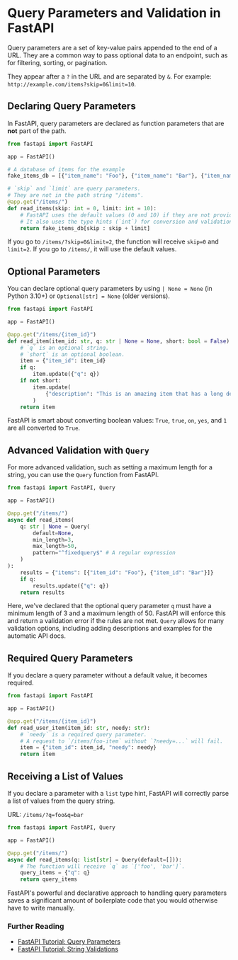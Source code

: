 # Query Parameters and Validation in FastAPI

Query parameters are a set of key-value pairs appended to the end of a URL. They are a common way to pass optional data to an endpoint, such as for filtering, sorting, or pagination.

They appear after a `?` in the URL and are separated by `&`. For example: `http://example.com/items?skip=0&limit=10`.

## Declaring Query Parameters

In FastAPI, query parameters are declared as function parameters that are **not** part of the path.

```python
from fastapi import FastAPI

app = FastAPI()

# A database of items for the example
fake_items_db = [{"item_name": "Foo"}, {"item_name": "Bar"}, {"item_name": "Baz"}]

# `skip` and `limit` are query parameters.
# They are not in the path string "/items".
@app.get("/items/")
def read_items(skip: int = 0, limit: int = 10):
    # FastAPI uses the default values (0 and 10) if they are not provided in the URL.
    # It also uses the type hints (`int`) for conversion and validation.
    return fake_items_db[skip : skip + limit]
```
If you go to `/items/?skip=0&limit=2`, the function will receive `skip=0` and `limit=2`. If you go to `/items/`, it will use the default values.

## Optional Parameters

You can declare optional query parameters by using `| None = None` (in Python 3.10+) or `Optional[str] = None` (older versions).

```python
from fastapi import FastAPI

app = FastAPI()

@app.get("/items/{item_id}")
def read_item(item_id: str, q: str | None = None, short: bool = False):
    # `q` is an optional string.
    # `short` is an optional boolean.
    item = {"item_id": item_id}
    if q:
        item.update({"q": q})
    if not short:
        item.update(
            {"description": "This is an amazing item that has a long description"}
        )
    return item
```
FastAPI is smart about converting boolean values: `True`, `true`, `on`, `yes`, and `1` are all converted to `True`.

## Advanced Validation with `Query`

For more advanced validation, such as setting a maximum length for a string, you can use the `Query` function from FastAPI.

```python
from fastapi import FastAPI, Query

app = FastAPI()

@app.get("/items/")
async def read_items(
    q: str | None = Query(
        default=None, 
        min_length=3, 
        max_length=50, 
        pattern="^fixedquery$" # A regular expression
    )
):
    results = {"items": [{"item_id": "Foo"}, {"item_id": "Bar"}]}
    if q:
        results.update({"q": q})
    return results
```
Here, we've declared that the optional query parameter `q` must have a minimum length of 3 and a maximum length of 50. FastAPI will enforce this and return a validation error if the rules are not met. `Query` allows for many validation options, including adding descriptions and examples for the automatic API docs.

## Required Query Parameters

If you declare a query parameter without a default value, it becomes required.

```python
from fastapi import FastAPI

app = FastAPI()

@app.get("/items/{item_id}")
def read_user_item(item_id: str, needy: str):
    # `needy` is a required query parameter.
    # A request to `/items/foo-item` without `?needy=...` will fail.
    item = {"item_id": item_id, "needy": needy}
    return item
```

## Receiving a List of Values

If you declare a parameter with a `list` type hint, FastAPI will correctly parse a list of values from the query string.

URL: `/items/?q=foo&q=bar`

```python
from fastapi import FastAPI, Query

app = FastAPI()

@app.get("/items/")
async def read_items(q: list[str] = Query(default=[])):
    # The function will receive `q` as `['foo', 'bar']`.
    query_items = {"q": q}
    return query_items
```

FastAPI's powerful and declarative approach to handling query parameters saves a significant amount of boilerplate code that you would otherwise have to write manually.

<div class="further-reading">
<h3>Further Reading</h3>
<ul>
  <li><a href="https://fastapi.tiangolo.com/tutorial/query-params/" target="_blank" rel="noopener noreferrer">FastAPI Tutorial: Query Parameters</a></li>
  <li><a href="https://fastapi.tiangolo.com/tutorial/query-params-str-validations/" target="_blank" rel="noopener noreferrer">FastAPI Tutorial: String Validations</a></li>
</ul>
</div>